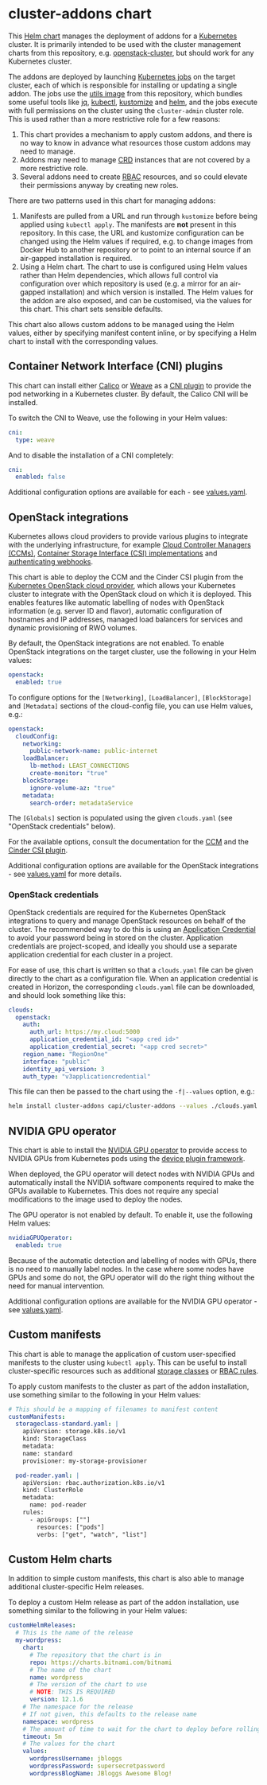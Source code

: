 # cluster-addons chart

This [Helm chart](https://helm.sh/) manages the deployment of addons for a
[Kubernetes](https://kubernetes.io) cluster. It is primarily intended to be used with
the cluster management charts from this repository, e.g.
[openstack-cluster](../openstack-cluster), but should work for any Kubernetes cluster.

The addons are deployed by launching
[Kubernetes jobs](https://kubernetes.io/docs/concepts/workloads/controllers/job/) on the
target cluster, each of which is responsible for installing or updating a single addon.
The jobs use the [utils image](../../utils) from this repository, which bundles some
useful tools like [jq](https://stedolan.github.io/jq/),
[kubectl](https://kubernetes.io/docs/reference/kubectl/overview/),
[kustomize](https://kustomize.io/) and [helm](https://helm.sh), and the jobs execute
with full permissions on the cluster using the `cluster-admin` cluster role. This is
used rather than a more restrictive role for a few reasons:

  1. This chart provides a mechanism to apply custom addons, and there is no way to
     know in advance what resources those custom addons may need to manage.
  1. Addons may need to manage
     [CRD](https://kubernetes.io/docs/tasks/extend-kubernetes/custom-resources/custom-resource-definitions/)
     instances that are not covered by a more restrictive role.
  1. Several addons need to create
     [RBAC](https://kubernetes.io/docs/reference/access-authn-authz/rbac/) resources,
     and so could elevate their permissions anyway by creating new roles.

There are two patterns used in this chart for managing addons:

  1. Manifests are pulled from a URL and run through `kustomize` before being applied
     using `kubectl apply`. The manifests are **not** present in this repository. In
     this case, the URL and kustomize configuration can be changed using the Helm values
     if required, e.g. to change images from Docker Hub to another repository or to
     point to an internal source if an air-gapped installation is required.
  1. Using a Helm chart. The chart to use is configured using Helm values rather
     than Helm dependencies, which allows full control via configuration over which
     repository is used (e.g. a mirror for an air-gapped installation) and which version
     is installed. The Helm values for the addon are also exposed, and can be customised,
     via the values for this chart. This chart sets sensible defaults.

This chart also allows custom addons to be managed using the Helm values, either by
specifying manifest content inline, or by specifying a Helm chart to install with the
corresponding values.

## Container Network Interface (CNI) plugins

This chart can install either
[Calico](https://docs.projectcalico.org/about/about-calico) or
[Weave](https://www.weave.works/docs/net/latest/kubernetes/kube-addon/) as a
[CNI plugin](https://kubernetes.io/docs/concepts/extend-kubernetes/compute-storage-net/network-plugins/)
to provide the pod networking in a Kubernetes cluster. By default, the Calico CNI will be
installed.

To switch the CNI to Weave, use the following in your Helm values:

```yaml
cni:
  type: weave
```

And to disable the installation of a CNI completely:

```yaml
cni:
  enabled: false
```

Additional configuration options are available for each - see [values.yaml](./values.yaml).

## OpenStack integrations

Kubernetes allows cloud providers to provide various plugins to integrate with the
underlying infrastructure, for example
[Cloud Controller Managers (CCMs)](https://kubernetes.io/docs/concepts/architecture/cloud-controller/),
[Container Storage Interface (CSI) implementations](https://kubernetes-csi.github.io/docs/)
and [authenticating webhooks](https://kubernetes.io/docs/reference/access-authn-authz/webhook/).    

This chart is able to deploy the CCM and the Cinder CSI plugin from the
[Kubernetes OpenStack cloud provider](https://github.com/kubernetes/cloud-provider-openstack),
which allows your Kubernetes cluster to integrate with the OpenStack cloud on which it is deployed.
This enables features like automatic labelling of nodes with OpenStack information (e.g. server ID
and flavor), automatic configuration of hostnames and IP addresses, managed load balancers for
services and dynamic provisioning of RWO volumes.

By default, the OpenStack integrations are not enabled. To enable OpenStack integrations on the
target cluster, use the following in your Helm values:

```yaml
openstack:
  enabled: true
```

To configure options for the `[Networking]`, `[LoadBalancer]`, `[BlockStorage]` and `[Metadata]`
sections of the cloud-config file, you can use Helm values, e.g.:

```yaml
openstack:
  cloudConfig:
    networking:
      public-network-name: public-internet
    loadBalancer:
      lb-method: LEAST_CONNECTIONS
      create-monitor: "true"
    blockStorage:
      ignore-volume-az: "true"
    metadata:
      search-order: metadataService
```

The `[Globals]` section is populated using the given `clouds.yaml` (see "OpenStack credentials" below).

For the available options, consult the documentation for the
[CCM](https://github.com/kubernetes/cloud-provider-openstack/blob/master/docs/openstack-cloud-controller-manager/using-openstack-cloud-controller-manager.md#config-openstack-cloud-controller-manager)
and the
[Cinder CSI plugin](https://github.com/kubernetes/cloud-provider-openstack/blob/master/docs/cinder-csi-plugin/using-cinder-csi-plugin.md#block-storage).

Additional configuration options are available for the OpenStack integrations - see
[values.yaml](./values.yaml) for more details.

### OpenStack credentials

OpenStack credentials are required for the Kubernetes OpenStack integrations to query and
manage OpenStack resources on behalf of the cluster. The recommended way to do this is using an
[Application Credential](https://docs.openstack.org/keystone/latest/user/application_credentials.html)
to avoid your password being in stored on the cluster. Application credentials are project-scoped,
and ideally you should use a separate application credential for each cluster in a project.

For ease of use, this chart is written so that a `clouds.yaml` file can be given directly
to the chart as a configuration file. When an application credential is created in Horizon,
the corresponding `clouds.yaml` file can be downloaded, and should look something like this:

```yaml
clouds:
  openstack:
    auth:
      auth_url: https://my.cloud:5000
      application_credential_id: "<app cred id>"
      application_credential_secret: "<app cred secret>"
    region_name: "RegionOne"
    interface: "public"
    identity_api_version: 3
    auth_type: "v3applicationcredential"
```

This file can then be passed to the chart using the `-f|--values` option, e.g.:

```sh
helm install cluster-addons capi/cluster-addons --values ./clouds.yaml [...options]
```

## NVIDIA GPU operator

This chart is able to install the
[NVIDIA GPU operator](https://docs.nvidia.com/datacenter/cloud-native/gpu-operator/overview.html)
to provide access to NVIDIA GPUs from Kubernetes pods using the
[device plugin framework](https://kubernetes.io/docs/concepts/extend-kubernetes/compute-storage-net/device-plugins/).

When deployed, the GPU operator will detect nodes with NVIDIA GPUs and automatically install the
NVIDIA software components required to make the GPUs available to Kubernetes. This does not
require any special modifications to the image used to deploy the nodes.

The GPU operator is not enabled by default. To enable it, use the following Helm values:

```yaml
nvidiaGPUOperator:
  enabled: true
```

Because of the automatic detection and labelling of nodes with GPUs, there is no need to
manually label nodes. In the case where some nodes have GPUs and some do not, the GPU
operator will do the right thing without the need for manual intervention.

Additional configuration options are available for the NVIDIA GPU operator - see
[values.yaml](./values.yaml).

## Custom manifests

This chart is able to manage the application of custom user-specified manifests to the
cluster using `kubectl apply`. This can be useful to install cluster-specific resources
such as additional
[storage classes](https://kubernetes.io/docs/concepts/storage/storage-classes/)
or [RBAC rules](https://kubernetes.io/docs/reference/access-authn-authz/rbac/).

To apply custom manifests to the cluster as part of the addon installation, use something
similar to the following in your Helm values:

```yaml
# This should be a mapping of filenames to manifest content
customManifests:
  storageclass-standard.yaml: |
    apiVersion: storage.k8s.io/v1
    kind: StorageClass
    metadata:
    name: standard
    provisioner: my-storage-provisioner

  pod-reader.yaml: |
    apiVersion: rbac.authorization.k8s.io/v1
    kind: ClusterRole
    metadata:
      name: pod-reader
    rules:
      - apiGroups: [""]
        resources: ["pods"]
        verbs: ["get", "watch", "list"]
```

## Custom Helm charts

In addition to simple custom manifests, this chart is also able to manage additional
cluster-specific Helm releases.

To deploy a custom Helm release as part of the addon installation, use something similar
to the following in your Helm values:

```yaml
customHelmReleases:
  # This is the name of the release
  my-wordpress:
    chart:
      # The repository that the chart is in
      repo: https://charts.bitnami.com/bitnami
      # The name of the chart
      name: wordpress
      # The version of the chart to use
      # NOTE: THIS IS REQUIRED
      version: 12.1.6
    # The namespace for the release
    # If not given, this defaults to the release name
    namespace: wordpress
    # The amount of time to wait for the chart to deploy before rolling back
    timeout: 5m
    # The values for the chart
    values:
      wordpressUsername: jbloggs
      wordpressPassword: supersecretpassword
      wordpressBlogName: JBloggs Awesome Blog!
```
